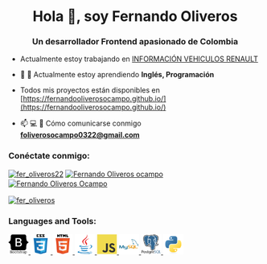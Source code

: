 <h1 align="center">Hola 👋, soy Fernando Oliveros</h1><h3 align="center">Un desarrollador Frontend apasionado de Colombia</h3>


- Actualmente estoy trabajando en [INFORMACIÓN VEHICULOS RENAULT](https://github.com/FernandoOliverosOcampo/informacion_vehiculos_renault)

- 🌱 🔭 Actualmente estoy aprendiendo **Inglés, Programación**

- Todos mis proyectos están disponibles en [https://fernandooliverosocampo.github.io/](https://fernandooliverosocampo.github.io/)

- 📫 💻 👨 Cómo comunicarse conmigo **foliverosocampo0322@gmail.com**

<h3 align="left">Conéctate conmigo:</h3>
<p align="left">
<a href="https://twitter.com/fer_oliveros22" target="blank"><img align="center" src="https://raw.githubusercontent.com/rahuldkjain/github-profile-readme-generator/master/src/images/icons/Social/twitter.svg" alt="fer_oliveros22" height="30" width="40" /></a>
<a href="https://linkedin.com/in/fernando Oliveros Ocampo" target="blank"><img align="center" src="https://raw.githubusercontent.com/rahuldkjain/github-profile-readme-generator/master/src/images/icons/Social/linked-in-alt.svg" alt="Fernando Oliveros ocampo" height="30" width="40" /></a><a href="https://fb.com/fernando oliveros ocampo" target="blank"><img align="center" src="https://raw.githubusercontent.com/rahuldkjain/github-profile-readme-generator/master/src/images/icons/Social/facebook.svg" alt="Fernando Oliveros Ocampo" height="30" width="40" /></a>

<a href="https://instagram.com/fer_oliveros" target="blank"><img align="center" src="https://raw.githubusercontent.com/rahuldkjain/github-profile-readme-generator/master/src/images/icons/Social/instagram.svg" alt="fer_oliveros" height="30" width="40" /></a>

</p><h3 align="left">Languages and Tools:</h3><p align="left">


<a href="https://getbootstrap.com" target="_blank" rel="noreferrer"> <img src="https://raw.githubusercontent.com/devicons/devicon/master/icons/bootstrap/bootstrap-plain-wordmark.svg" alt="bootstrap" width="40" height="40"/> </a> <a href="https://www.w3schools.com/css/" target="_blank" rel="noreferrer"> <img src="https://raw.githubusercontent.com/devicons/devicon/master/icons/css3/css3-original-wordmark.svg" alt="css3" width="40" height="40"/> </a> <a href="https://www.w3.org/html/" target="_blank" rel="noreferrer"> <img src="https://raw.githubusercontent.com/devicons/devicon/master/icons/html5/html5-original-wordmark.svg" alt="html5" width="40" height="40"/> </a> <a href="https://www.java.com" target="_blank" rel="noreferrer"> <img src="https://raw.githubusercontent.com/devicons/devicon/master/icons/java/java-original.svg" alt="java" width="40" height="40"/> </a> <a href="https://developer.mozilla.org/en-US/docs/Web/JavaScript" target="_blank" rel="noreferrer"> <img src="https://raw.githubusercontent.com/devicons/devicon/master/icons/javascript/javascript-original.svg" alt="javascript" width="40" height="40"/> </a> <a href="https://www.mysql.com/" target="_blank" rel="noreferrer"> <img src="https://raw.githubusercontent.com/devicons/devicon/master/icons/mysql/mysql-original-wordmark.svg" alt="mysql" width="40" height="40"/> </a> <a href="https://www.postgresql.org" target="_blank" rel="noreferrer"> <img src="https://raw.githubusercontent.com/devicons/devicon/master/icons/postgresql/postgresql-original-wordmark.svg" alt="postgresql" width="40" height="40"/> </a> <a href="https://www.python.org" target="_blank" rel="noreferrer"> <img src="https://raw.githubusercontent.com/devicons/devicon/master/icons/python/python-original.svg" alt="python" width="40" height="40"/> </a> </p>

